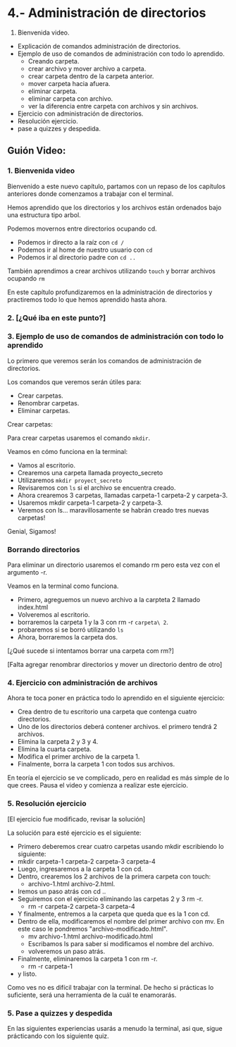 # 4.- Administración de directorios

1.	Bienvenida video.
-	Explicación de comandos administración de directorios.
- 	Ejemplo de uso de comandos de administración con todo lo aprendido.
	- Creando carpeta.
	- crear archivo y mover archivo a carpeta.
	- crear carpeta dentro de la carpeta anterior.
	- mover carpeta hacia afuera.
	- eliminar carpeta.
	- eliminar carpeta con archivo.
	- ver la diferencia entre carpeta con archivos y sin archivos.
- Ejercicio con administración de directorios.
- Resolución ejercicio.
- pase a quizzes y despedida.

## Guión Video:

### 1. Bienvenida video

Bienvenido a este nuevo capítulo, partamos con un repaso de los capítulos anteriores donde comenzamos a trabajar con el terminal.

Hemos aprendido que los directorios y los archivos están ordenados bajo una estructura tipo arbol.

Podemos movernos entre directorios ocupando cd.

- Podemos ir directo a la raíz con `cd /` 
- Podemos ir al home de nuestro usuario con `cd`
- Podemos ir al directorio padre con `cd ..`

También aprendimos a crear archivos utilizando `touch` y borrar archivos ocupando `rm`

En este capítulo profundizaremos en la administración de directorios y practiremos todo lo que hemos aprendido hasta ahora.

### 2. [¿Qué iba en este punto?]

### 3. Ejemplo de uso de comandos de administración con todo lo aprendido

Lo primero que veremos serán los comandos de administración de directorios.

Los comandos que veremos serán útiles para:

- Crear carpetas.
- Renombrar carpetas.
- Eliminar carpetas.

Crear carpetas:

Para crear carpetas usaremos el comando `mkdir`.

Veamos en cómo funciona en la terminal:

- Vamos al escritorio.
- Crearemos una carpeta llamada proyecto_secreto 
- Utilizaremos `mkdir proyect_secreto` 
- Revisaremos con `ls` si el archivo se encuentra creado.
- Ahora crearemos 3 carpetas, llamadas carpeta-1 carpeta-2 y carpeta-3.
- Usaremos mkdir carpeta-1 carpeta-2 y carpeta-3.
- Veremos con ls... maravillosamente se habrán creado tres nuevas carpetas!

Genial, Sigamos!

### Borrando directorios

Para eliminar un directorio usaremos el comando rm pero esta vez con el argumento -r.

Veamos en la terminal como funciona.

- Primero, agreguemos un nuevo archivo a la carpteta 2 llamado index.html
- Volveremos al escritorio.
- borraremos la carpeta 1 y la 3 con rm -r `carpeta\ 2`.
- probaremos si se borró utilizando `ls` 
- Ahora, borraremos la carpeta dos.

[¿Qué sucede si intentamos borrar una carpeta com rm?]

[Falta agregar renombrar directorios y mover un directorio dentro de otro]

### 4. Ejercicio con administración de archivos

Ahora te toca poner en práctica todo lo aprendido en el siguiente ejercicio:

- Crea dentro de tu escritorio una carpeta que contenga cuatro directorios.
- Uno de los directorios deberá contener archivos. el primero tendrá 2 archivos.
- Elimina la carpeta 2 y 3 y 4.
- Elimina la cuarta carpeta.
- Modifica el primer archivo de la carpeta 1.
- Finalmente, borra la carpeta 1 con todos sus archivos.

En teoría el ejercicio se ve complicado, pero en realidad es más simple de lo que crees. Pausa el video y comienza a realizar este ejercicio.

### 5. Resolución ejercicio

[El ejercicio fue modificado, revisar la solución]

La solución para esté ejercicio es el siguiente:

- Primero deberemos crear cuatro carpetas usando mkdir escribiendo lo siguiente:
 - mkdir carpeta-1 carpeta-2 carpeta-3 carpeta-4
- Luego, ingresaremos a la carpeta 1 con cd.
- Dentro, crearemos los 2 archivos de la primera carpeta con touch:
	- archivo-1.html archivo-2.html.
- Iremos un paso atrás con cd ..
- Seguiremos con el ejercicio eliminando las carpetas 2 y 3 rm -r.
	- rm -r carpeta-2 carpeta-3 carpeta-4
- Y finalmente, entremos a la carpeta que queda que es la 1 con cd.
- Dentro de ella, modificaremos el nombre del primer archivo con mv. En este caso le pondremos "archivo-modificado.html".
	- mv archivo-1.html archivo-modificado.html
	- Escribamos ls para saber si modificamos el nombre del archivo.
	- volveremos un paso atrás.
- Finalmente, eliminaremos la carpeta 1 con rm -r.
	- rm -r carpeta-1
- y listo.

Como ves no es difícil trabajar con la terminal. De hecho si prácticas lo suficiente, será una herramienta de la cuál te enamorarás.

### 5. Pase a quizzes y despedida

En las siguientes experiencias usarás a menudo la terminal, asi que, sigue prácticando con los siguiente quiz.
